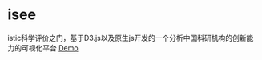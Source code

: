 # isee
istic科学评价之门，基于D3.js以及原生js开发的一个分析中国科研机构的创新能力的可视化平台
[Demo](http://xuxiaoyang.site/isee/ "ISEE")
